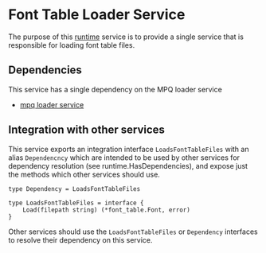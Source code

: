 # Font Table Loader Service
The purpose of this [runtime](https://github.com/gravestench/runtime) service is
to provide a single service that is responsible for loading font table files.

## Dependencies
This service has a single dependency on the MPQ loader service
* [mpq loader service](../mpqLoader)

## Integration with other services
This service exports an integration interface `LoadsFontTableFiles` with an alias
`Dependencncy` which are intended to be used by other services for dependency
resolution (see runtime.HasDependencies), and expose just the methods which
other services should use.
```golang
type Dependency = LoadsFontTableFiles

type LoadsFontTableFiles = interface {
    Load(filepath string) (*font_table.Font, error)
}

```

Other services should use the `LoadsFontTableFiles` or `Dependency` interfaces to resolve
their dependency on this service.
